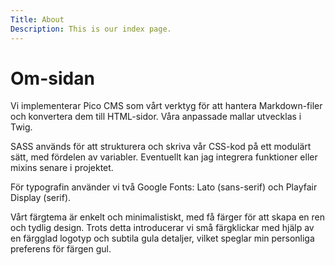 ```yaml
---
Title: About
Description: This is our index page.
---
```


Om-sidan
==========================

Vi implementerar Pico CMS som vårt verktyg för att hantera Markdown-filer och konvertera dem till HTML-sidor. Våra anpassade mallar utvecklas i Twig.

SASS används för att strukturera och skriva vår CSS-kod på ett modulärt sätt, med fördelen av variabler. Eventuellt kan jag integrera funktioner eller mixins senare i projektet.

För typografin använder vi två Google Fonts: Lato (sans-serif) och Playfair Display (serif).

Vårt färgtema är enkelt och minimalistiskt, med få färger för att skapa en ren och tydlig design. Trots detta introducerar vi små färgklickar med hjälp av en färgglad logotyp och subtila gula detaljer, vilket speglar min personliga preferens för färgen gul.
